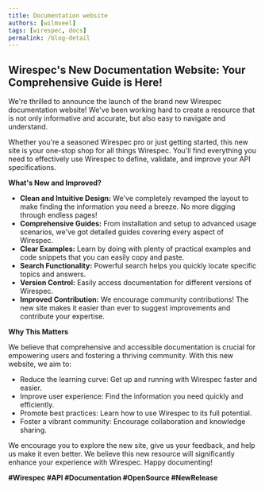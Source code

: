 ```yaml
---
title: Documentation website
authors: [wilmveel]
tags: [wirespec, docs]
permalink: /blog-detail
---
```


## Wirespec's New Documentation Website: Your Comprehensive Guide is Here!

We're thrilled to announce the launch of the brand new Wirespec documentation website! We've been working hard to create a resource that is not only informative and accurate, but also easy to navigate and understand.

<!-- truncate -->

Whether you're a seasoned Wirespec pro or just getting started, this new site is your one-stop shop for all things Wirespec. You'll find everything you need to effectively use Wirespec to define, validate, and improve your API specifications.

**What's New and Improved?**

*   **Clean and Intuitive Design:** We've completely revamped the layout to make finding the information you need a breeze. No more digging through endless pages!
*   **Comprehensive Guides:** From installation and setup to advanced usage scenarios, we've got detailed guides covering every aspect of Wirespec.
*   **Clear Examples:** Learn by doing with plenty of practical examples and code snippets that you can easily copy and paste.
*   **Search Functionality:** Powerful search helps you quickly locate specific topics and answers.
*   **Version Control:** Easily access documentation for different versions of Wirespec.
*   **Improved Contribution:** We encourage community contributions! The new site makes it easier than ever to suggest improvements and contribute your expertise.

**Why This Matters**

We believe that comprehensive and accessible documentation is crucial for empowering users and fostering a thriving community. With this new website, we aim to:

*   Reduce the learning curve: Get up and running with Wirespec faster and easier.
*   Improve user experience: Find the information you need quickly and efficiently.
*   Promote best practices: Learn how to use Wirespec to its full potential.
*   Foster a vibrant community: Encourage collaboration and knowledge sharing.

We encourage you to explore the new site, give us your feedback, and help us make it even better. We believe this new resource will significantly enhance your experience with Wirespec. Happy documenting!

**#Wirespec #API #Documentation #OpenSource #NewRelease**
